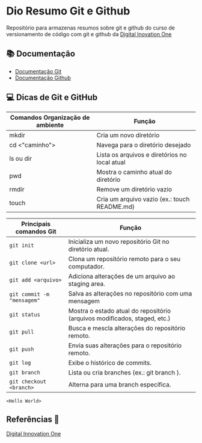 # Dio Resumo Git e Github

Repositório para armazenas resumos sobre git e github do curso de versionamento de código com git e github da [Digital Inovation One](https://www.dio.me/en)

## 📚 Documentação
- [Documentação Git](https://git-scm.com/doc)
- [Documentação Github](https://docs.github.com/)

## 💻 Dicas de Git e GitHub

| Comandos Organização de ambiente | Função |
|----------------------------------|--------|
|mkdir <nome>   | Cria um novo diretório|
|cd <"caminho"> | Navega para o diretório desejado        |
|ls ou dir      | Lista os arquivos e diretórios no local atual  |
|pwd            | Mostra o caminho atual do diretório       |
|rmdir <nome>   | Remove um diretório vazio|
|touch <arquivo>| Cria um arquivo vazio (ex.: touch README.md)|

| Principais comandos Git| Função|
|------------------------|-------|
|`git init`| Inicializa um novo repositório Git no diretório atual.|
|`git clone <url>`| Clona um repositório remoto para o seu computador.|
|`git add <arquivo>`| Adiciona alterações de um arquivo ao staging area.|
|`git commit -m "mensagem"`| Salva as alterações no repositório com uma mensagem|
|`git status`| Mostra o estado atual do repositório (arquivos modificados, staged, etc.)|
|`git pull`| Busca e mescla alterações do repositório remoto.|
|`git push`| Envia suas alterações para o repositório remoto.|
|`git log`| Exibe o histórico de commits.|
|`git branch`| Lista ou cria branches (ex.: git branch <nome>).|
|`git checkout <branch>`| Alterna para uma branch específica.|


`
<Hello World>
`

## Referências 🔎
[Digital Innovation One](https://www.dio.me/en)